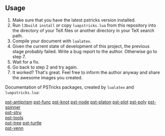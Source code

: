 ## Usage

  1. Make sure that you have the latest pstricks version installed.
  2. Run `l3build install` *or* copy `luapstricks.lua` from this repository into the directory of your TeX files or another directory in your TeX search path.
  3. Compile your document with `lualatex`.
  4. Given the current state of development of this project, the previous stage probably failed. Write a bug report to the author. Otherwise go to step 7.
  5. Wait for a fix.
  6. Go back to step 2 and try again.
  7. It worked? That's great. Feel free to inform the author anyway and share the awesome images you created.


Documentation of PSTricks packages, created by `lualatex` and `luapstricks.lua`:

   [pst-antiprism](https://hvoss.org/PSTexa/pst-antiprism-doc.pdf)
   [pst-func](https://hvoss.org/PSTexa/pst-func-doc.pdf)
   [pst-knot](https://hvoss.org/PSTexa/pst-knot-doc.pdf)
   [pst-node](https://hvoss.org/PSTexa/pst-node-doc.pdf)
   [pst-platon](https://hvoss.org/PSTexa/pst-platon-doc.pdf)
   [pst-plot](https://hvoss.org/PSTexa/pst-plot-doc.pdf)
   [pst-poly](https://hvoss.org/PSTexa/pst-poly-doc.pdf)
   [pst-spinner](https://hvoss.org/PSTexa/pst-spinner-doc.pdf)  
   [pst-stru](https://hvoss.org/PSTexa/pst-stru-doc.pdf)  
   [pst-tools](https://hvoss.org/PSTexa/pst-tools-doc.pdf)  
   [pst-tree](https://hvoss.org/PSTexa/pst-tree-doc.pdf)
   [pst-turtle](https://hvoss.org/PSTexa/pst-turtle-doc.pdf)  
   [pst-venn](https://hvoss.org/PSTexa/pst-venn-doc.pdf)  
